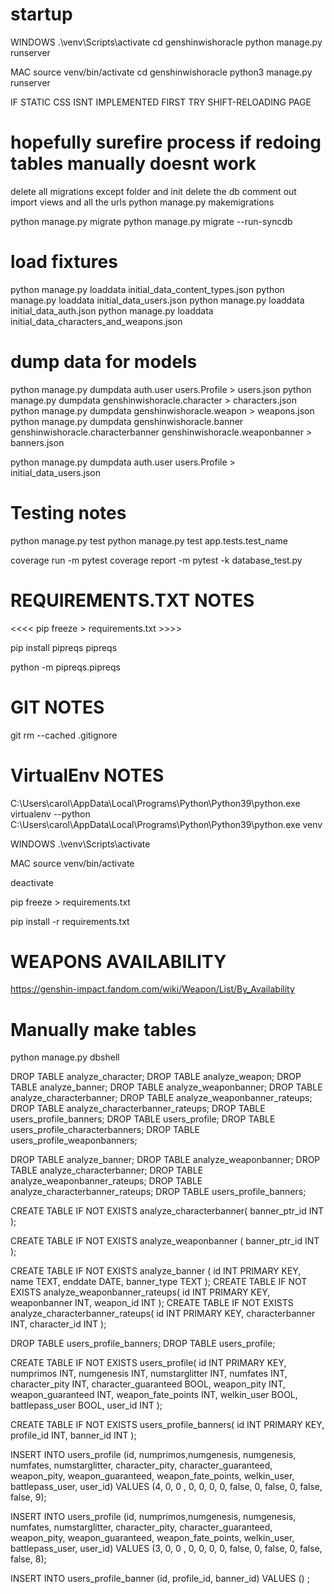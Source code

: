 # startup

WINDOWS
.\venv\Scripts\activate
cd genshinwishoracle
python manage.py runserver

MAC
source venv/bin/activate
cd genshinwishoracle
python3 manage.py runserver

IF STATIC CSS ISNT IMPLEMENTED FIRST TRY SHIFT-RELOADING PAGE

# hopefully surefire process if redoing tables manually doesnt work

delete all migrations except folder and init
delete the db
comment out import views and all the urls
python manage.py makemigrations
<!-- python manage.py migrate --fake -->
python manage.py migrate
python manage.py migrate --run-syncdb

# load fixtures

python manage.py loaddata initial_data_content_types.json
python manage.py loaddata initial_data_users.json
python manage.py loaddata initial_data_auth.json
python manage.py loaddata initial_data_characters_and_weapons.json

# dump data for models

python manage.py dumpdata auth.user users.Profile > users.json
python manage.py dumpdata genshinwishoracle.character > characters.json
python manage.py dumpdata genshinwishoracle.weapon > weapons.json
python manage.py dumpdata genshinwishoracle.banner genshinwishoracle.characterbanner genshinwishoracle.weaponbanner > banners.json

python manage.py dumpdata auth.user users.Profile > initial_data_users.json

# Testing notes

python manage.py test
python manage.py test app.tests.test_name

coverage run -m pytest
coverage report -m
pytest -k database_test.py

# REQUIREMENTS.TXT NOTES

<<<< pip freeze > requirements.txt >>>>

pip install pipreqs
pipreqs

python -m  pipreqs.pipreqs

# GIT NOTES

git rm --cached .gitignore

# VirtualEnv NOTES

C:\Users\carol\AppData\Local\Programs\Python\Python39\python.exe
virtualenv --python C:\Users\carol\AppData\Local\Programs\Python\Python39\python.exe venv
<!-- virtualenv --python  venv -->

WINDOWS
.\venv\Scripts\activate

MAC
source venv/bin/activate

deactivate

pip freeze > requirements.txt

pip install -r requirements.txt

# WEAPONS AVAILABILITY

<https://genshin-impact.fandom.com/wiki/Weapon/List/By_Availability>

# Manually make tables

python manage.py dbshell

DROP TABLE analyze_character;
DROP TABLE analyze_weapon;
DROP TABLE analyze_banner;
DROP TABLE analyze_weaponbanner;
DROP TABLE analyze_characterbanner;
DROP TABLE analyze_weaponbanner_rateups;
DROP TABLE analyze_characterbanner_rateups;
DROP TABLE users_profile_banners;
DROP TABLE users_profile;
DROP TABLE users_profile_characterbanners;
DROP TABLE users_profile_weaponbanners;

DROP TABLE analyze_banner;
DROP TABLE analyze_weaponbanner;
DROP TABLE analyze_characterbanner;
DROP TABLE analyze_weaponbanner_rateups;
DROP TABLE analyze_characterbanner_rateups;
DROP TABLE users_profile_banners;

CREATE TABLE IF NOT EXISTS analyze_characterbanner(
    banner_ptr_id INT
);

CREATE TABLE IF NOT EXISTS analyze_weaponbanner (
    banner_ptr_id INT
);

CREATE TABLE IF NOT EXISTS analyze_banner (
    id INT PRIMARY KEY,
    name TEXT,
    enddate DATE,
    banner_type TEXT
);
CREATE TABLE IF NOT EXISTS analyze_weaponbanner_rateups(
    id INT PRIMARY KEY,
    weaponbanner INT,
    weapon_id INT
);
CREATE TABLE IF NOT EXISTS analyze_characterbanner_rateups(
    id INT PRIMARY KEY,
    characterbanner INT,
    character_id INT
);

DROP TABLE users_profile_banners;
DROP TABLE users_profile;

CREATE TABLE IF NOT EXISTS users_profile(
    id INT PRIMARY KEY,
    numprimos INT,
    numgenesis INT,
    numstarglitter INT,
    numfates INT,
    character_pity INT,
    character_guaranteed BOOL,
    weapon_pity INT,
    weapon_guaranteed INT,
    weapon_fate_points INT,
    welkin_user BOOL,
    battlepass_user BOOL,
    user_id INT
);

CREATE TABLE IF NOT EXISTS users_profile_banners(
    id INT PRIMARY KEY,
    profile_id INT,
    banner_id INT
);

INSERT INTO users_profile (id, numprimos,numgenesis, numgenesis, numfates, numstarglitter, character_pity, character_guaranteed, weapon_pity, weapon_guaranteed, weapon_fate_points, welkin_user, battlepass_user, user_id) VALUES (4, 0, 0 , 0, 0, 0, 0, false, 0, false, 0, false, false, 9);

INSERT INTO users_profile (id, numprimos,numgenesis, numgenesis, numfates, numstarglitter, character_pity, character_guaranteed, weapon_pity, weapon_guaranteed, weapon_fate_points, welkin_user, battlepass_user, user_id) VALUES (3, 0, 0 , 0, 0, 0, 0, false, 0, false, 0, false, false, 8);

INSERT INTO users_profile_banner (id, profile_id, banner_id) VALUES () ;